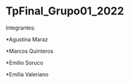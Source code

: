 # TpFinal_Grupo01_2022

Integrantes:

*Agustina Maraz

*Marcos Quinteros

*Emilio Soruco

*Emilia Valeriano
